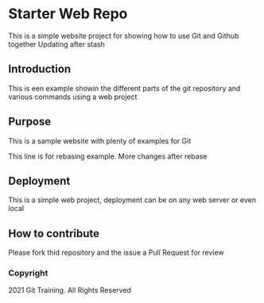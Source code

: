 # Starter Web Repo

This is a simple website project for 
showing how to use Git and Github together
Updating after stash
## Introduction
This is een example showin the different parts of the git repository and various commands using a web project

## Purpose

This is a sample website with plenty of examples for Git

This line is for rebasing example.
More changes after rebase

## Deployment
This is a simple web project, deployment can be on any web server or even local 

## How to contribute
Please fork thid repository and the issue a Pull Request for review

### Copyright
2021 Git Training. All Rights Reserved